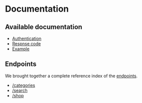 # Documentation

Available documentation
-------------------------

* [Authentication](endpoints/authentication.md)
* [Respnse code](response_code.md)
* [Example](example.md)

Endpoints
---------

We brought together a complete reference index of the [endpoints](enpoints/index.md).

* [/categories](endpoints/categories.md)
* [/search](endpoints/search.md)
* [/shop](endpoints/shop.md)
